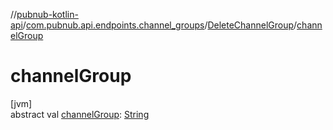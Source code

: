 //[pubnub-kotlin-api](../../../index.md)/[com.pubnub.api.endpoints.channel_groups](../index.md)/[DeleteChannelGroup](index.md)/[channelGroup](channel-group.md)

# channelGroup

[jvm]\
abstract val [channelGroup](channel-group.md): [String](https://kotlinlang.org/api/latest/jvm/stdlib/kotlin-stdlib/kotlin/-string/index.html)
